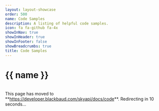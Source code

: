 ```yaml
---
layout: layout-showcase
order: 500
name: Code Samples
description: A listing of helpful code samples.
icon: fa fa-github fa-4x
showInNav: true
showInHeader: true
showInFooter: false
showBreadcrumbs: true
title: Code Samples
---
```


# {{ name }}

   <br />
<bb-alert bb-alert-type="warning">This page has moved to **<a href="https://developer.blackbaud.com/skyapi/docs/code">https://developer.blackbaud.com/skyapi/docs/code</a>**. Redirecting in 10 seconds...
</bb-alert>
<br /> <br />

<script> var timer = setTimeout(function() { window.location='https://developer.blackbaud.com/skyapi/docs/code' }, 10000); </script>